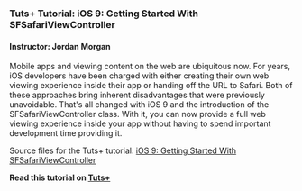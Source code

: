 ### Tuts+ Tutorial: iOS 9: Getting Started With SFSafariViewController

#### Instructor: Jordan Morgan

Mobile apps and viewing content on the web are ubiquitous now. For years, iOS developers have been charged with either creating their own web viewing experience inside their app or handing off the URL to Safari. Both of these approaches bring inherent disadvantages that were previously unavoidable. That's all changed with iOS 9 and the introduction of the SFSafariViewController class. With it, you can now provide a full web viewing experience inside your app without having to spend important development time providing it.

Source files for the Tuts+ tutorial: [iOS 9: Getting Started With SFSafariViewController](http://code.tutsplus.com/tutorials/ios-9-getting-started-with-sfsafariviewcontroller--cms-24260)

**Read this tutorial on [Tuts+](https://code.tutsplus.com)**
